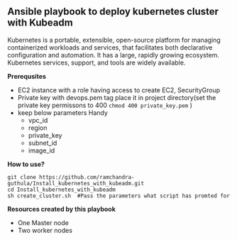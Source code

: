 ## Ansible playbook to deploy kubernetes cluster with Kubeadm 

   Kubernetes is a portable, extensible, open-source platform for managing containerized workloads and services, that facilitates both declarative configuration and automation. It has a large, rapidly growing ecosystem. Kubernetes services, support, and tools are widely available.

**Prerequsites**
- EC2 instance with a role having access to create EC2, SecurityGroup 
- Private key with devops.pem tag place it in project directory(set the private key permissons to 400  ```chmod 400 private_key.pem``` )
- keep below parameters Handy 
   - vpc_id
   - region
   - private_key
   - subnet_id
   - image_id
   
**How to use?**

```
git clone https://github.com/ramchandra-guthula/Install_kubernetes_with_kubeadm.git
cd Install_kubernetes_with_kubeadm
sh create_cluster.sh  #Pass the parameters what script has promted for

```

**Resources created by this playbook**
- One Master node
- Two worker nodes 




